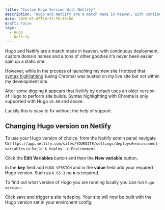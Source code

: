 ```yaml
---
title: "Custom Hugo Version With Netlify"
description: "Hugo and Netlify are a match made in heaven, with continuous deployment, custom domain names and a tons of other goodies it's never been easier spin up a static site"
date: 2020-05-07T10:57:55+10:00
draft: false
tags:
  - Hugo
  - Netlify
---
```

Hugo and Netlify are a match made in heaven, with continuous deployment, custom domain names and a tons of other goodies it's never been easier spin up a static site.

However, while in the prcoess of launching my new site I noticed that [syntax highlighting](https://gohugo.io/content-management/syntax-highlighting/) (using Chroma) was busted on my live site but not within my development site.

After some digging it appears that Netlify by default uses an older version of Hugo to perform site builds. Syntax highlighting with Chroma is only supported with Hugo `v0.60` and above.

Luckily this is easy to fix without the help of support.

## Changing Hugo version on Netlify

To use your Hugo version of choice, from the Netlify admin panel navigate to `https://app.netlify.com/sites/YOURSITE/settings/deploys#environment-variables` or `Build & deploy -> Environment`.

Click the **Edit Variables** button and then the **New variable** button.

In the **key** field add `HUGO_VERSION` and in the **value** field add your required Hugo version. Such as `0.65.3` no **v** is required.

To find out what version of Hugo you are running locally you can run `hugo version`.

Click save and trigger a site redeploy. Your site will now be built with the Hugo version set in your environent config.

